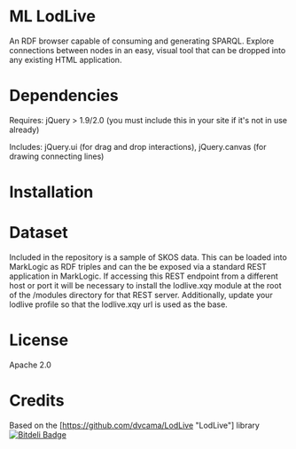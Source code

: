 ML LodLive
=========

An RDF browser capable of consuming and generating SPARQL. Explore connections between nodes in an easy, visual tool that can be dropped into any existing HTML application.

Dependencies
============

Requires: jQuery > 1.9/2.0  (you must include this in your site if it's not in use already)

Includes: jQuery.ui (for drag and drop interactions), jQuery.canvas (for drawing connecting lines)


Installation
============




Dataset
========

Included in the repository is a sample of SKOS data.  This can be loaded into MarkLogic as RDF triples and can the be exposed via a standard REST application in MarkLogic.  If accessing this REST endpoint from a different host or port it will be necessary to install the lodlive.xqy module at the root of the /modules directory for that REST server.  Additionally, update your lodlive profile so that the lodlive.xqy url is used as the base.

License
=======

Apache 2.0

Credits
===============

Based on the [https://github.com/dvcama/LodLive "LodLive"] library 
[![Bitdeli Badge](https://d2weczhvl823v0.cloudfront.net/withjam/ml-lodlive/trend.png)](https://bitdeli.com/free "Bitdeli Badge")

